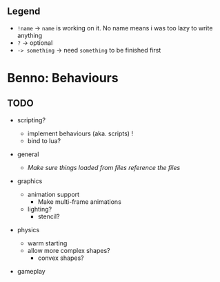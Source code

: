 ## Legend
- `!name`  -> `name` is working on it. No name means i was too lazy to write anything
- `?`      -> optional
- `-> something`     -> need `something` to be finished first

# Benno: Behaviours

## TODO

- scripting?
	- implement behaviours (aka. scripts) !
	- bind to lua?

- general
	- *Make sure things loaded from files reference the files*

- graphics
	- animation support
		- Make multi-frame animations
	- lighting?
		- stencil?

- physics
	- warm starting
	- allow more complex shapes?
		- convex shapes?

- gameplay
